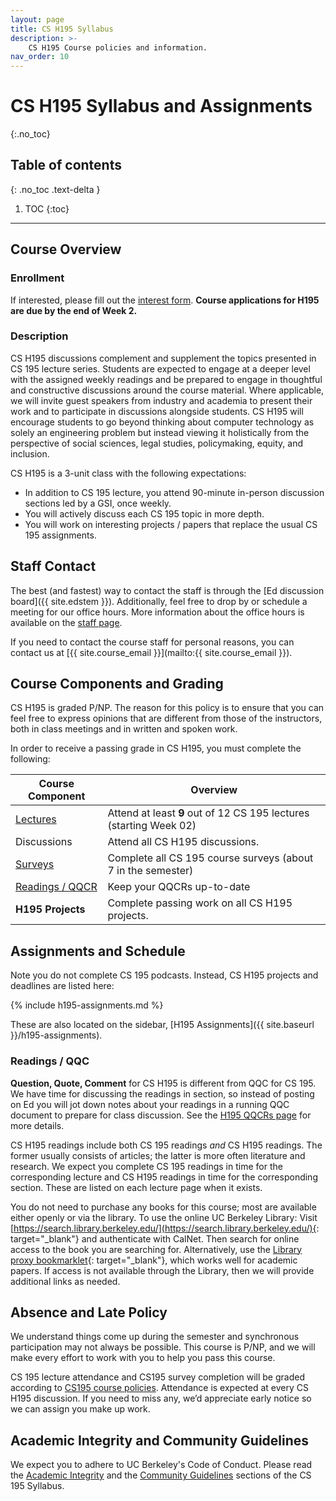 ```yaml
---
layout: page
title: CS H195 Syllabus
description: >-
    CS H195 Course policies and information.
nav_order: 10
---
```


# CS H195 Syllabus and Assignments
{:.no_toc}

## Table of contents
{: .no_toc .text-delta }

1. TOC
{:toc}

---

## Course Overview

### Enrollment

If interested, please fill out the [interest form](https://forms.gle/EVQqY3nreNKSgNgJ7).
**Course applications for H195 are due by the end of Week 2.**

### Description

CS H195 discussions complement and supplement the topics presented in CS 195
lecture series. Students are expected to engage at a deeper level with the
assigned weekly readings and be prepared to engage in thoughtful and
constructive discussions around the course material. Where applicable, we will
invite guest speakers from industry and academia to present their work and to
participate in discussions alongside students. CS H195 will encourage students
to go beyond thinking about computer technology as solely an engineering
problem but instead viewing it holistically from the perspective of social
sciences, legal studies, policymaking, equity, and inclusion.

CS H195 is a 3-unit class with the following expectations:
* In addition to CS 195 lecture, you attend 90-minute in-person discussion sections led by a GSI, once weekly.
* You will actively discuss each CS 195 topic in more depth.
* You will work on interesting projects / papers that replace the usual CS 195 assignments.

## Staff Contact
The best (and fastest) way to contact the staff is through the
[Ed discussion board]({{ site.edstem }}). Additionally, feel
free to drop by or schedule a meeting for our office hours. More information
about the office hours is available on the [staff page]({{site.baseurl}}/staff).

If you need to contact the course staff for personal reasons, you can contact us at [{{ site.course_email }}](mailto:{{ site.course_email }}).

## Course Components and Grading

CS H195 is graded P/NP. The reason for this policy is to ensure that you can feel free to express opinions that are different from those of the instructors, both in class meetings and in written and spoken work.

In order to receive a passing grade in CS H195, you must complete the following:

| Course Component | Overview |
| --- | --- |
| [Lectures]({{site.baseurl}}/syllabus#lectures)     | Attend at least **9** out of 12 CS 195 lectures (starting Week 02) |
| Discussions | Attend all CS H195 discussions. |
| [Surveys]({{site.baseurl}}/syllabus#surveys) | Complete all CS 195 course surveys (about 7 in the semester) |
| [Readings / QQCR](#readings--qqc)| Keep your QQCRs up-to-date |
| **H195 Projects** | Complete passing work on all CS H195 projects. |

## Assignments and Schedule
Note you do not complete CS 195 podcasts. Instead, CS H195 projects and deadlines are listed here:

{% include h195-assignments.md %}

These are also located on the sidebar, [H195 Assignments]({{ site.baseurl }}/h195-assignments).

### Readings / QQC 

**Question, Quote, Comment** for CS H195 is different from QQC for CS 195. We have time for discussing the readings in section, so instead of posting on Ed you will jot down notes about your readings in a running QQC document to prepare for class discussion. See the [H195 QQCRs page]({{site.baseurl}}/qqc-journal) for more details.

CS H195 readings include both CS 195 readings *and* CS H195 readings. The former usually consists of articles; the latter is more often literature and research.
We expect you complete CS 195 readings in time for the corresponding lecture and CS H195 readings in time for the corresponding section. These are listed on each lecture page when it exists.

You do not need to purchase any books for this course; most are available either openly or via the library. To use the online UC Berkeley Library: Visit [https://search.library.berkeley.edu/](https://search.library.berkeley.edu/){: target="\_blank"} and authenticate with CalNet. Then search for online access to the book you are searching for. Alternatively, use the [Library proxy bookmarklet](https://guides.lib.berkeley.edu/ezproxy/browser-bookmarklet){: target="\_blank"}, which works well for academic papers. If access is not available through the Library, then we will provide additional links as needed.

## Absence and Late Policy

We understand things come up during the semester and synchronous participation may not always be possible. This course is P/NP, and we will make every effort to work with you to help you pass this course.

CS 195 lecture attendance and CS195 survey completion will be graded according to [CS195 course policies]({{site.baseurl}}/syllabus). Attendance is expected at every CS H195 discussion. If you need to miss any, we’d appreciate early notice so we can assign you make up work.

## Academic Integrity and Community Guidelines

We expect you to adhere to UC Berkeley's Code of Conduct. Please read the [Academic Integrity]({{site.baseurl}}/syllabus/#academic-integrity) and the [Community Guidelines]({{site.baseurl}}/syllabus/#community-guidelines) sections of the CS 195 Syllabus.
